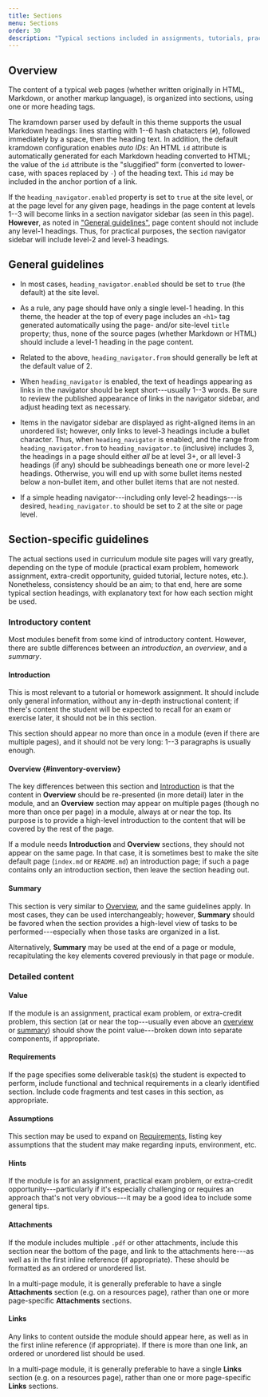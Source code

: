 ```yaml
---
title: Sections
menu: Sections
order: 30
description: "Typical sections included in assignments, tutorials, practical exam problems, etc."
---
```


## Overview

The content of a typical web pages (whether written originally in HTML, Markdown, or another markup language), is organized into sections, using one or more heading tags.

The kramdown parser used by default in this theme supports the usual Markdown headings: lines starting with 1--6 hash chatacters (`#`), followed immediately by a space, then the heading text. In addition, the default kramdown configuration enables _auto IDs_: An HTML `id` attribute is automatically generated for each Markdown heading converted to HTML; the value of the `id` attribute is the "sluggified" form (converted to lower-case, with spaces replaced by `-`) of the heading text. This `id` may be included in the anchor portion of a link.

If the `heading_navigator.enabled` property is set to `true` at the site level, or at the page level for any given page, headings in the page content at levels 1--3 will become links in a section navigator sidebar (as seen in this page). **However**, as noted in ["General guidelines"](#general-guidelines), page content should not include any level-1 headings. Thus, for practical purposes, the section navigator sidebar will include level-2 and level-3 headings. 

## General guidelines

* In most cases, `heading_navigator.enabled` should be set to `true` (the default) at the site level. 

* As a rule, any page should have only a single level-1 heading. In this theme, the header at the top of every page includes an `<h1>` tag generated automatically using the page- and/or site-level `title` property; thus, none of the source pages (whether Markdown or HTML) should include a level-1 heading in the page content. 

* Related to the above, `heading_navigator.from` should generally be left at the default value of 2.

* When `heading_navigator` is enabled, the text of headings appearing as links in the navigator should be kept short---usually 1--3 words. Be sure to review the published appearance of links in the navigator sidebar, and adjust heading text as necessary.

* Items in the navigator sidebar are displayed as right-aligned items in an unordered list; however, only links to level-3 headings include a bullet character. Thus, when `heading_navigator` is enabled, and the range from `heading_navigator.from` to `heading_navigator.to` (inclusive) includes 3, the headings in a page should either _all_ be at level 3+, or all level-3 headings (if any) should be subheadings beneath one or more level-2 headings. Otherwise, you will end up with some bullet items nested below a non-bullet item, and other bullet items that are not nested.

* If a simple heading navigator---including only level-2 headings---is desired, `heading_navigator.to` should be set to 2 at the site or page level.

## Section-specific guidelines

The actual sections used in curriculum module site pages will vary greatly, depending on the type of module (practical exam problem, homework assignment, extra-credit opportunity, guided tutorial, lecture notes, etc.). Nonetheless, consistency should be an aim; to that end, here are some typical section headings, with explanatory text for how each section might be used.

### Introductory content

Most modules benefit from some kind of introductory content. However, there are subtle differences between an _introduction_, an _overview_, and a _summary_.

#### Introduction

This is most relevant to a tutorial or homework assignment. It should include only general information, without any in-depth instructional content; if there's content the student will be expected to recall for an exam or exercise later, it should not be in this section. 

This section should appear no more than once in a module (even if there are multiple pages), and it should not be very long: 1--3 paragraphs is usually enough.

#### Overview {#inventory-overview}

The key differences between this section and [Introduction](#introduction) is that the content in **Overview** should be re-presented (in more detail) later in the module, and an **Overview** section may appear on multiple pages (though no more than once per page) in a module, always at or near the top. Its purpose is to provide a high-level introduction to the content that will be covered by the rest of the page.

If a module needs **Introduction** and **Overview** sections, they should not appear on the same page. In that case, it is sometimes best to make the site default page (`index.md` or `README.md`) an introduction page; if such a page contains only an introduction section, then leave the section heading out.

#### Summary

This section is very similar to [Overview](#inventory-overview), and the same guidelines apply. In most cases, they can be used interchangeably; however, **Summary** should be favored when the section provides a high-level view of tasks to be performed---especially when those tasks are organized in a list.

Alternatively, **Summary** may be used at the end of a page or module, recapitulating the key elements covered previously in that page or module.

### Detailed content

#### Value

If the module is an assignment, practical exam problem, or extra-credit problem, this section (at or near the top---usually even above an [overview](#inventory-overview) or [summary](#summary)) should show the point value---broken down into separate components, if appropriate.

#### Requirements

If the page specifies some deliverable task(s) the student is expected to perform, include functional and technical requirements in a clearly identified section. Include code fragments and test cases in this section, as appropriate.

#### Assumptions

This section may be used to expand on [Requirements](#requirements), listing key assumptions that the student may make regarding inputs, environment, etc. 

#### Hints

If the module is for an assignment, practical exam problem, or extra-credit opportunity---particularly if it's especially challenging or requires an approach that's not very obvious---it may be a good idea to include some general tips.

#### Attachments

If the module includes multiple `.pdf` or other attachments, include this section near the bottom of the page, and link to the attachments here---as well as in the first inline reference (if appropriate). These should be formatted as an ordered or unordered list. 

In a multi-page module, it is generally preferable to have a single **Attachments** section (e.g. on a resources page), rather than one or more page-specific **Attachments** sections.

#### Links

Any links to content outside the module should appear here, as well as in the first inline reference (if appropriate). If there is more than one link, an ordered or unordered list should be used.

In a multi-page module, it is generally preferable to have a single **Links** section (e.g. on a resources page), rather than one or more page-specific **Links** sections.